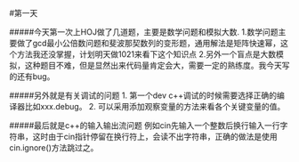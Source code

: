 #第一天

#####今天第一次上HOJ做了几道题，主要是数学问题和模拟大数.
    1.数学问题主要做了gcd最小公倍数问题和斐波那契数列的变形题，通用解法是矩阵快速幂，这个方法我还没掌握，计划明天做1021来看下这个知识点
    2.另外一个盲点是大数模拟，这种题目不难，但是显然出来代码量肯定会大，需要一定的熟练度。我今天写的还有bug。 

#####另外就是有关调试的问题
    1. 第一个dev c++调试的时候需要选择正确的编译器比如xxx.debug。
    2. 可以采用添加观察变量的方法来看各个关键变量的值。

#####最后就是c++的输入输出流问题
    例如cin先输入一个整数后换行输入一行字符串，这时由于cin指针停留在换行符上，会读不出字符串，正确的做法是使用cin.ignore()方法跳过之。